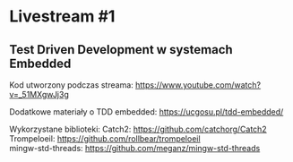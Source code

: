# Livestream #1
## Test Driven Development w systemach Embedded

Kod utworzony podczas streama:
https://www.youtube.com/watch?v=_51MXgwJj3g

Dodatkowe materiały o TDD embedded:
https://ucgosu.pl/tdd-embedded/

Wykorzystane biblioteki:
Catch2: https://github.com/catchorg/Catch2  
Trompeloeil: https://github.com/rollbear/trompeloeil  
mingw-std-threads: https://github.com/meganz/mingw-std-threads  
